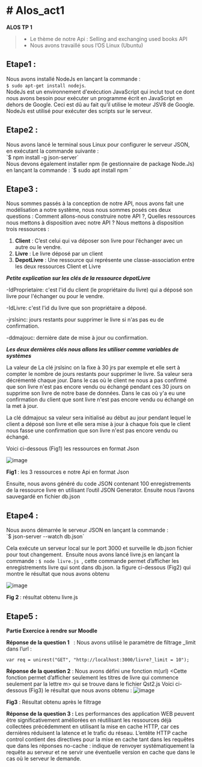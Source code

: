 <h1># Alos_act1</h1>

<strong> ALOS TP 1 </strong>
<blockquote>
	
-	Le thème de notre Api : Selling and exchanging used books API
-	Nous avons travaillé sous l’OS Linux (Ubuntu)	
	 
</blockquote>



<h2>Etape1 :</h2>

Nous avons installé NodeJs en lançant la commande :   
`$ sudo apt-get install nodejs`. <br/>
NodeJs est un environnement d'exécution JavaScript qui inclut tout ce dont nous avons besoin pour exécuter un programme écrit en JavaScript en dehors de Google. Ceci est dû au fait qu’il utilise le moteur JSV8 de Google. NodeJs est utilisé pour exécuter des scripts sur le serveur.

<h2>Etape2 :</h2>
Nous avons lancé le terminal sous Linux pour configurer le serveur JSON, en exécutant la commande suivante :<br/>
`$ npm install -g json-server`<br/>
Nous devons également installer npm (le gestionnaire de package Node.Js) en lançant la commande :
`$ sudo apt install npm `

<h2>Etape3 :</h2> 
Nous sommes passés à la conception de notre API, nous avons fait une modélisation a notre système, nous nous sommes posés ces deux questions : Comment allons-nous construire notre API ?, Quelles ressources nous mettons à disposition avec notre API ?
Nous mettons à disposition trois ressources :

<ol>

<li><strong>Client</strong> : C’est celui qui va déposer son livre pour l’échanger avec un autre ou le vendre.  </li>

<li><strong>Livre</strong> : Le livre déposé par un client </li>

<li><strong>DepotLivre</strong> : Une ressource qui représente une classe-association entre les deux ressources Client et Livre </li>

</ol>

<strong>*Petite explication sur les clés de la ressource depotLivre*</strong>

-IdProprietaire: c'est l'id du client (le propriétaire du livre) qui a déposé son livre pour l'échanger ou pour le vendre.

-IdLivre: c'est l'id du livre que son propriétaire a déposé.

-jrslsinc: jours restants pour supprimer le livre si n'as pas eu de confirmation.

-ddmajouc: dernière date de mise à jour ou confirmation. 

<strong>*Les deux dernières clés nous allons les utiliser comme variables de systèmes*</strong>

La valeur de La clé jrslsinc on la fixe à 30 jrs par exemple et elle sert à compter le nombre de jours restants pour supprimer le livre. Sa valeur sera décrémenté chaque jour. Dans le cas où le client ne nous a pas confirmé que son livre n'est pas encore vendu ou échangé pendant ces 30 jours on supprime son livre de notre base de données. Dans le cas où y'a eu une confirmation du client que sont livre n'est pas encore vendu ou échangé on la met à jour.

La clé ddmajouc sa valeur sera initialisé au début au jour pendant lequel le client a déposé son livre et elle sera mise à jour à chaque fois que le client nous fasse une confirmation que son livre n'est pas encore vendu ou échangé.

Voici ci-dessous (Fig1) les ressources en format Json

![image](https://user-images.githubusercontent.com/102021567/159341514-527115dc-3c99-4d90-b58d-b632ae3f6676.png)

   <strong>Fig1 </strong>: les 3 ressources e notre Api en format Json


Ensuite, nous avons généré du code JSON contenant 100 enregistrements de la ressource livre en utilisant l’outil JSON Generator.  Ensuite nous l’avons sauvegardé en fichier db.json

<h2>Etape4 :</h2> 
Nous avons démarrée le serveur JSON en lançant la commande :<br/>
`$ json-server --watch db.json`  

Cela exécute un serveur local sur le port 3000 et surveille le db.json fichier pour tout changement.  
Ensuite nous avons lancé livre.js en lançant la commande : 
`$ node livre.js `, cette commande permet d’afficher les enregistrements livre qui sont dans db.json. la figure ci-dessous (Fig2) qui montre le résultat que nous avons obtenu  

 ![image](https://user-images.githubusercontent.com/102021567/159341652-ec98705e-caf7-4c71-a86a-887b13920469.png)


<strong>Fig 2 </strong>:  résultat obtenu livre.js

<h2>Etape5 : </h2> <strong> Partie Exercice à rendre sur Moodle</strong>

<strong>Réponse de la question 1 </strong>  : Nous avons utilisé le paramètre de filtrage _limit dans l’url : 

`var req = unirest("GET", "http://localhost:3000/livre?_limit = 10");`

<strong>Réponse de la question 2</strong> : Nous avons défini une fonction m(url) <Cette fonction permet d’afficher seulement les titres de livre qui commence seulement par la lettre m> qui se trouve dans le fichier Qst2.js
Voici ci-dessous (Fig3) le résultat que nous avons obtenu :
![image](https://user-images.githubusercontent.com/102021567/159341803-0936de9f-3f69-4d3f-8db0-5361b29e4570.png)


<strong>Fig3</strong> : Résultat obtenu après le filtrage

<strong>Réponse de la question 3 :</strong>
Les performances des application WEB peuvent être significativement améliorées en réutilisant les ressources déjà collectées précédemment en utilisant la mise en cache HTTP, car ces dernières réduisent la latence et le trafic du réseau.
L’entête HTTP cache control contient des directives pour la mise en cache tant dans les requêtes que dans les réponses 
no-cache : indique de renvoyer systématiquement la requête au serveur et ne servir une éventuelle version en cache que dans le cas où le serveur le demande.


